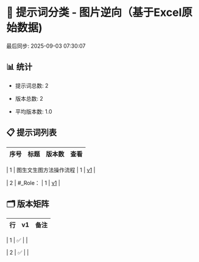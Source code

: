 # 📂 提示词分类 - 图片逆向（基于Excel原始数据)

最后同步: 2025-09-03 07:30:07


## 📊 统计

- 提示词总数: 2

- 版本总数: 2  

- 平均版本数: 1.0


## 📋 提示词列表


| 序号 | 标题 | 版本数 | 查看 |
|------|------|--------|------|

| 1 | 图生文生图方法操作流程 | 1 | [v1](./(1,1)_图生文生图方法操作流程.md) |

| 2 | #_Role： | 1 | [v1](./(2,1)_#_Role：.md) |


## 🗂️ 版本矩阵


| 行 | v1 | 备注 |
|---|---|---|

| 1 | ✅ |  |

| 2 | ✅ |  |
